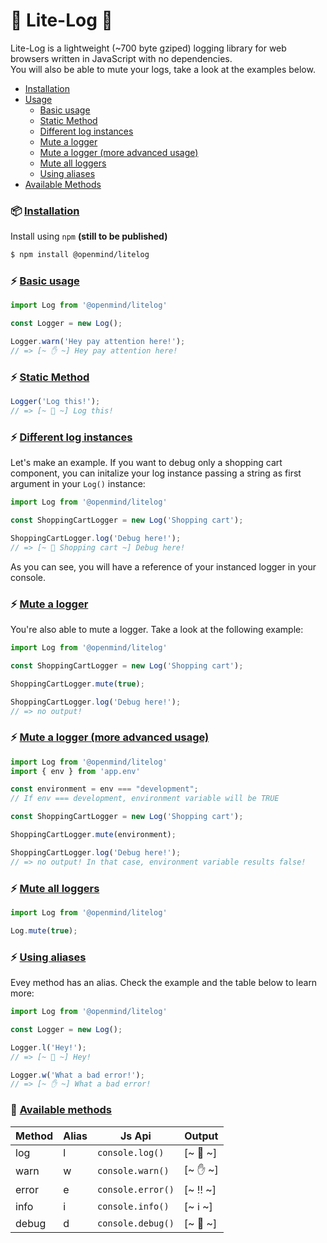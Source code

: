 # 👀 Lite-Log 👀

Lite-Log is a lightweight (~700 byte gziped) logging library for web browsers written in JavaScript with no dependencies. <br />
You will also be able to mute your logs, take a look at the examples below.

- [Installation](#-installation)
- [Usage](#!)
    - [Basic usage](#%EF%B8%8F-basic-usage)
    - [Static Method](#%EF%B8%8F-static-method)
    - [Different log instances](#%EF%B8%8F-different-log-instances)
    - [Mute a logger](#mute-a-logger)
    - [Mute a logger (more advanced usage)](#%EF%B8%8F-mute-a-logger-more-advanced-usage)
    - [Mute all loggers](#%EF%B8%8F-mute-all-loggers)
    - [Using aliases](#%EF%B8%8F-using-aliases)
- [Available Methods](#--available-methods)

### 📦 [Installation](#installation)

Install using `npm` **(still to be published)**
```bash
$ npm install @openmind/litelog
```

### ⚡️ [Basic usage](#basic-usage)
```js
import Log from '@openmind/litelog'

const Logger = new Log();

Logger.warn('Hey pay attention here!');
// => [~ ✋ ~] Hey pay attention here!
```

### ⚡️ [Static Method](#static-method)
```js
Logger('Log this!');
// => [~ 👀 ~] Log this!
```

### ⚡️ [Different log instances](#different-log-instances)
Let's make an example. If you want to debug only a shopping cart component, you can initalize your log instance passing a string as first argument in your `Log()` instance:
```js
import Log from '@openmind/litelog'

const ShoppingCartLogger = new Log('Shopping cart');

ShoppingCartLogger.log('Debug here!');
// => [~ 👀 Shopping cart ~] Debug here!
```
As you can see, you will have a reference of your instanced logger in your console.

### ⚡️ [Mute a logger](#mute-a-logger)
You're also able to mute a logger. Take a look at the following example:
```js
import Log from '@openmind/litelog'

const ShoppingCartLogger = new Log('Shopping cart');

ShoppingCartLogger.mute(true);

ShoppingCartLogger.log('Debug here!');
// => no output!
```

### ⚡️ [Mute a logger (more advanced usage)](#mute-a-logger-more-advanced-usage)
```js
import Log from '@openmind/litelog'
import { env } from 'app.env'

const environment = env === "development";
// If env === development, environment variable will be TRUE

const ShoppingCartLogger = new Log('Shopping cart');

ShoppingCartLogger.mute(environment);

ShoppingCartLogger.log('Debug here!');
// => no output! In that case, environment variable results false!
```

### ⚡️ [Mute all loggers](#mute-all-loggers)
```js
import Log from '@openmind/litelog'

Log.mute(true);
```

### ⚡️ [Using aliases](#using-aliases)

Evey method has an alias. Check the example and the table below to learn more:
```javascript
import Log from '@openmind/litelog'

const Logger = new Log();

Logger.l('Hey!');
// => [~ 👀 ~] Hey!

Logger.w('What a bad error!');
// => [~ ✋ ~] What a bad error!

```

### 🚀  [Available methods](#available-methods)

| Method   | Alias | Js Api               | Output
| -------- | ----- | -------------------- | ------
| log      | l     | `console.log()`      | [~ 👀 ~]
| warn     | w     | `console.warn()`     | [~ ✋ ~]
| error    | e     | `console.error()`    | [~ ‼️ ~]
| info     | i     | `console.info()`     | [~ ℹ️ ~]
| debug    | d     | `console.debug()`    | [~ 🐛 ~]
